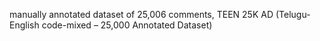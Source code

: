 manually annotated dataset of 25,006 comments, TEEN 25K AD (Telugu-English code-mixed – 25,000 Annotated Dataset)
